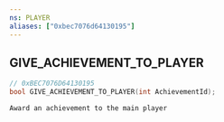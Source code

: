 ```yaml
---
ns: PLAYER
aliases: ["0xbec7076d64130195"]
---
```

## GIVE_ACHIEVEMENT_TO_PLAYER

```c
// 0xBEC7076D64130195
bool GIVE_ACHIEVEMENT_TO_PLAYER(int AchievementId);
```

```
Award an achievement to the main player
```
